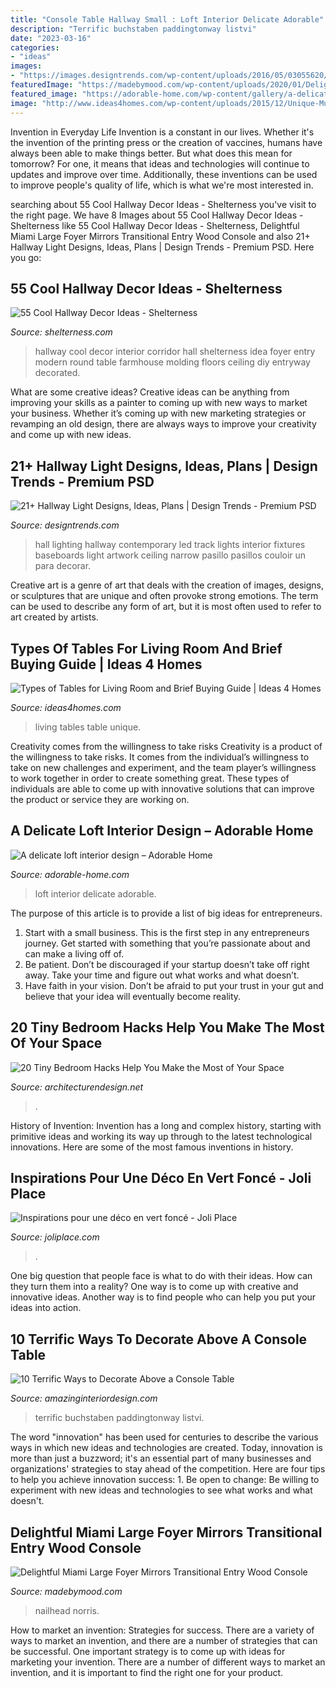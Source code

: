 ```yaml
---
title: "Console Table Hallway Small : Loft Interior Delicate Adorable"
description: "Terrific buchstaben paddingtonway listvi"
date: "2023-03-16"
categories:
- "ideas"
images:
- "https://images.designtrends.com/wp-content/uploads/2016/05/03055620/Set-of-Lights-in-Contemporary-Hall.jpg"
featuredImage: "https://madebymood.com/wp-content/uploads/2020/01/Delightful-Large-Foyer-Mirrors-Entry-Transitional-With-Dark-Wood-Flooring-And-Transitional-Style.jpg"
featured_image: "https://adorable-home.com/wp-content/gallery/a-delicate-loft-interior-design/a-delicate-loft-interior-design-2.jpg"
image: "http://www.ideas4homes.com/wp-content/uploads/2015/12/Unique-Multifungtion-for-Table-For-Living-Room-With-Two-Color-and-Low-Design-Inspiration.jpg"
---
```



Invention in Everyday Life
Invention is a constant in our lives. Whether it's the invention of the printing press or the creation of vaccines, humans have always been able to make things better. But what does this mean for tomorrow? For one, it means that ideas and technologies will continue to updates and improve over time. Additionally, these inventions can be used to improve people's quality of life, which is what we're most interested in.

	

		
searching about 55 Cool Hallway Decor Ideas - Shelterness you've visit to the right page. We have 8 Images about 55 Cool Hallway Decor Ideas - Shelterness like 55 Cool Hallway Decor Ideas - Shelterness, Delightful Miami Large Foyer Mirrors Transitional Entry Wood Console and also 21+ Hallway Light Designs, Ideas, Plans | Design Trends - Premium PSD. Here you go:
		
    
## 55 Cool Hallway Decor Ideas - Shelterness

<img loading=lazy src="https://i.shelterness.com/hallway-design-ideas-6-500x833.jpg" onerror="this.onerror=null;this.src='https://tse2.mm.bing.net/th?id=OIP.WuUI1LIHh711EO4nOE9aTAHaMV&amp;pid=15.1';" alt="55 Cool Hallway Decor Ideas - Shelterness">

_Source: shelterness.com_

>hallway cool decor interior corridor hall shelterness idea foyer entry modern round table farmhouse molding floors ceiling diy entryway decorated. 

	

What are some creative ideas?
Creative ideas can be anything from improving your skills as a painter to coming up with new ways to market your business. Whether it’s coming up with new marketing strategies or revamping an old design, there are always ways to improve your creativity and come up with new ideas.

    
## 21+ Hallway Light Designs, Ideas, Plans | Design Trends - Premium PSD

<img loading=lazy src="https://images.designtrends.com/wp-content/uploads/2016/05/03055620/Set-of-Lights-in-Contemporary-Hall.jpg" onerror="this.onerror=null;this.src='https://tse3.mm.bing.net/th?id=OIP.Zu1ahCTbceXFkvDwJT0d7AHaLE&amp;pid=15.1';" alt="21+ Hallway Light Designs, Ideas, Plans | Design Trends - Premium PSD">

_Source: designtrends.com_

>hall lighting hallway contemporary led track lights interior fixtures baseboards light artwork ceiling narrow pasillo pasillos couloir un para decorar. 

	

Creative art is a genre of art that deals with the creation of images, designs, or sculptures that are unique and often provoke strong emotions. The term can be used to describe any form of art, but it is most often used to refer to art created by artists.

    
## Types Of Tables For Living Room And Brief Buying Guide | Ideas 4 Homes

<img loading=lazy src="http://www.ideas4homes.com/wp-content/uploads/2015/12/Unique-Multifungtion-for-Table-For-Living-Room-With-Two-Color-and-Low-Design-Inspiration.jpg" onerror="this.onerror=null;this.src='https://tse4.mm.bing.net/th?id=OIP.ZdZ-tkPzoFelbhZktzkI1AHaFj&amp;pid=15.1';" alt="Types of Tables for Living Room and Brief Buying Guide | Ideas 4 Homes">

_Source: ideas4homes.com_

>living tables table unique. 

	

Creativity comes from the willingness to take risks
Creativity is a product of the willingness to take risks. It comes from the individual’s willingness to take on new challenges and experiment, and the team player’s willingness to work together in order to create something great. These types of individuals are able to come up with innovative solutions that can improve the product or service they are working on.

    
## A Delicate Loft Interior Design – Adorable Home

<img loading=lazy src="https://adorable-home.com/wp-content/gallery/a-delicate-loft-interior-design/a-delicate-loft-interior-design-2.jpg" onerror="this.onerror=null;this.src='https://tse4.mm.bing.net/th?id=OIP.RrVa-iUHFVbkrgsMMvecSAHaLH&amp;pid=15.1';" alt="A delicate loft interior design – Adorable Home">

_Source: adorable-home.com_

>loft interior delicate adorable. 

	

The purpose of this article is to provide a list of big ideas for entrepreneurs.
1. Start with a small business. This is the first step in any entrepreneurs journey. Get started with something that you’re passionate about and can make a living off of.
2. Be patient. Don’t be discouraged if your startup doesn’t take off right away. Take your time and figure out what works and what doesn’t.
3. Have faith in your vision. Don’t be afraid to put your trust in your gut and believe that your idea will eventually become reality.

    
## 20 Tiny Bedroom Hacks Help You Make The Most Of Your Space

<img loading=lazy src="https://cdn.architecturendesign.net/wp-content/uploads/2014/09/brilliant-ideas-for-tiny-bedroom-2.jpg" onerror="this.onerror=null;this.src='https://tse1.mm.bing.net/th?id=OIP.Tt3yy7CEllUhv1GXsDmaTgHaJ4&amp;pid=15.1';" alt="20 Tiny Bedroom Hacks Help You Make the Most of Your Space">

_Source: architecturendesign.net_

>. 

	

History of Invention:
Invention has a long and complex history, starting with primitive ideas and working its way up through to the latest technological innovations. Here are some of the most famous inventions in history.

    
## Inspirations Pour Une Déco En Vert Foncé - Joli Place

<img loading=lazy src="https://www.joliplace.com/wp-content/uploads/2015/03/entree-mur-vert-fonce-deco.jpg" onerror="this.onerror=null;this.src='https://tse1.mm.bing.net/th?id=OIP.dz5njZXRteeZfQBigXVYBwHaJ4&amp;pid=15.1';" alt="Inspirations pour une déco en vert foncé - Joli Place">

_Source: joliplace.com_

>. 

	

One big question that people face is what to do with their ideas. How can they turn them into a reality? One way is to come up with creative and innovative ideas. Another way is to find people who can help you put your ideas into action.

    
## 10 Terrific Ways To Decorate Above A Console Table

<img loading=lazy src="https://www.amazinginteriordesign.com/wp-content/uploads/2015/05/626.jpg" onerror="this.onerror=null;this.src='https://tse1.mm.bing.net/th?id=OIP.K0JTpzUMLl8Ct2JUqcqx3gHaLF&amp;pid=15.1';" alt="10 Terrific Ways to Decorate Above a Console Table">

_Source: amazinginteriordesign.com_

>terrific buchstaben paddingtonway listvi. 

	

The word "innovation" has been used for centuries to describe the various ways in which new ideas and technologies are created. Today, innovation is more than just a buzzword; it's an essential part of many businesses and organizations' strategies to stay ahead of the competition. Here are four tips to help you achieve innovation success: 1. Be open to change: Be willing to experiment with new ideas and technologies to see what works and what doesn't.

    
## Delightful Miami Large Foyer Mirrors Transitional Entry Wood Console

<img loading=lazy src="https://madebymood.com/wp-content/uploads/2020/01/Delightful-Large-Foyer-Mirrors-Entry-Transitional-With-Dark-Wood-Flooring-And-Transitional-Style.jpg" onerror="this.onerror=null;this.src='https://tse1.mm.bing.net/th?id=OIP.ngr4PKyUIyg-fqSYQ7Ld1gHaLH&amp;pid=15.1';" alt="Delightful Miami Large Foyer Mirrors Transitional Entry Wood Console">

_Source: madebymood.com_

>nailhead norris. 

	

How to market an invention: Strategies for success.
There are a variety of ways to market an invention, and there are a number of strategies that can be successful. One important strategy is to come up with ideas for marketing your invention. There are a number of different ways to market an invention, and it is important to find the right one for your product.

